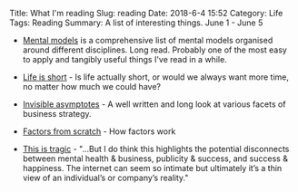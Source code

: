 Title: What I'm reading
Slug: reading
Date: 2018-6-4 15:52
Category: Life
Tags: Reading
Summary: A list of interesting things. June 1 - June 5

- [Mental models](https://www.fs.blog/a-lesson-on-worldly-wisdom/) is a comprehensive list of mental models organised around different disciplines. Long read. Probably one of the most easy to apply and tangibly useful things I've read in a while.

- [Life is short](http://www.paulgraham.com/vb.html) - Is life actually short, or would we always want more time, no matter how much we could have?

- [Invisible asymptotes](http://www.eugenewei.com/blog/2018/5/21/invisible-asymptotes) - A well written and long look at various facets of business strategy.

- [Factors from scratch](http://osam.com/Commentary/factors-from-scratch) - How factors work

- [This is tragic](https://kottke.org/18/06/a-sad-update-about-a-scissors-maker-that-went-viral) - "...But I do think this highlights the potential disconnects between mental health & business, publicity & success, and success & happiness. The internet can seem so intimate but ultimately it’s a thin view of an individual’s or company’s reality."
